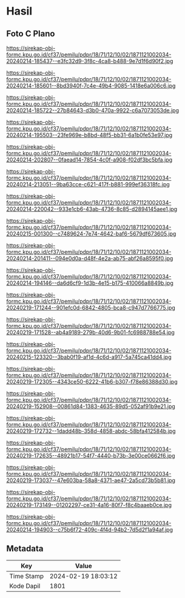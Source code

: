 # Hasil

## Foto C Plano

https://sirekap-obj-formc.kpu.go.id/cf37/pemilu/pdpr/18/71/12/10/02/1871121002034-20240214-185437--e3fc32d9-3f8c-4ca8-b488-9e7d1f6d90f2.jpg

https://sirekap-obj-formc.kpu.go.id/cf37/pemilu/pdpr/18/71/12/10/02/1871121002034-20240214-185601--8bd3940f-7c4e-49b4-9085-1418e6a006c6.jpg

https://sirekap-obj-formc.kpu.go.id/cf37/pemilu/pdpr/18/71/12/10/02/1871121002034-20240214-185722--27b84643-d3b0-470a-9922-c6a7073053de.jpg

https://sirekap-obj-formc.kpu.go.id/cf37/pemilu/pdpr/18/71/12/10/02/1871121002034-20240214-195503--23fe969e-b8bd-48f5-bb31-6a1b0fe53e97.jpg

https://sirekap-obj-formc.kpu.go.id/cf37/pemilu/pdpr/18/71/12/10/02/1871121002034-20240214-202807--0faead14-7854-4c0f-a908-f02df3bc5bfa.jpg

https://sirekap-obj-formc.kpu.go.id/cf37/pemilu/pdpr/18/71/12/10/02/1871121002034-20240214-213051--9ba63cce-c621-417f-b881-999ef36318fc.jpg

https://sirekap-obj-formc.kpu.go.id/cf37/pemilu/pdpr/18/71/12/10/02/1871121002034-20240214-220042--933e1cb6-43ab-4736-8c85-d2894145aee1.jpg

https://sirekap-obj-formc.kpu.go.id/cf37/pemilu/pdpr/18/71/12/10/02/1871121002034-20240215-001300--c7489624-7e74-4642-baf6-5679df673605.jpg

https://sirekap-obj-formc.kpu.go.id/cf37/pemilu/pdpr/18/71/12/10/02/1871121002034-20240214-201411--094e0d0a-d48f-4e2a-ab75-abf26a8595f0.jpg

https://sirekap-obj-formc.kpu.go.id/cf37/pemilu/pdpr/18/71/12/10/02/1871121002034-20240214-194146--da6d6cf9-1d3b-4e15-b175-410066a8849b.jpg

https://sirekap-obj-formc.kpu.go.id/cf37/pemilu/pdpr/18/71/12/10/02/1871121002034-20240219-171244--901efc0d-6842-4805-bca8-c947d7766775.jpg

https://sirekap-obj-formc.kpu.go.id/cf37/pemilu/pdpr/18/71/12/10/02/1871121002034-20240219-171528--ab4a9189-279b-40d6-9b01-fc6988788e54.jpg

https://sirekap-obj-formc.kpu.go.id/cf37/pemilu/pdpr/18/71/12/10/02/1871121002034-20240215-123320--3bab0f19-af1d-4c6d-a917-5a745ca41dd4.jpg

https://sirekap-obj-formc.kpu.go.id/cf37/pemilu/pdpr/18/71/12/10/02/1871121002034-20240219-172305--4343ce50-6222-41b6-b307-f78e86388d30.jpg

https://sirekap-obj-formc.kpu.go.id/cf37/pemilu/pdpr/18/71/12/10/02/1871121002034-20240219-152908--00861d84-1383-4635-89d5-052af91b9e21.jpg

https://sirekap-obj-formc.kpu.go.id/cf37/pemilu/pdpr/18/71/12/10/02/1871121002034-20240219-172732--1dadd48b-358d-4858-abdc-58bfa412584b.jpg

https://sirekap-obj-formc.kpu.go.id/cf37/pemilu/pdpr/18/71/12/10/02/1871121002034-20240219-172635--48921b17-54f7-4440-b73b-3e00ce0662f6.jpg

https://sirekap-obj-formc.kpu.go.id/cf37/pemilu/pdpr/18/71/12/10/02/1871121002034-20240219-173037--47e603ba-58a8-4371-ae47-2a5cd73b5b81.jpg

https://sirekap-obj-formc.kpu.go.id/cf37/pemilu/pdpr/18/71/12/10/02/1871121002034-20240219-173149--01202297-ce31-4a16-80f7-f8c4baaeb0ce.jpg

https://sirekap-obj-formc.kpu.go.id/cf37/pemilu/pdpr/18/71/12/10/02/1871121002034-20240214-194903--c75b6f72-409c-4f4d-94b2-7d5d2f1a94af.jpg


## Metadata

| Key        | Value               |
| ---------- | ------------------- |
| Time Stamp | 2024-02-19 18:03:12 |
| Kode Dapil | 1801                |



